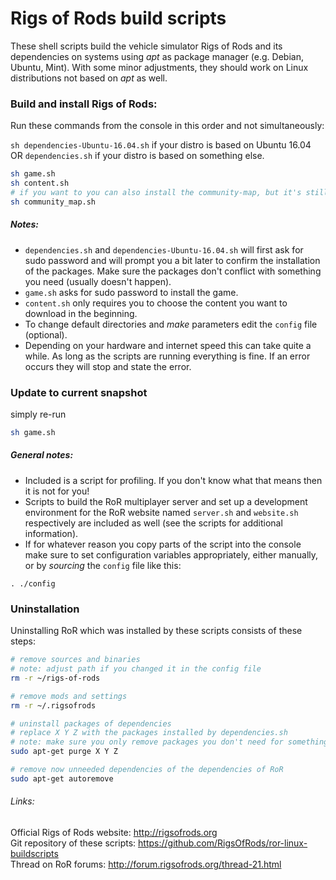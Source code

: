 # Rigs of Rods build scripts
These shell scripts build the vehicle simulator Rigs of Rods and its dependencies on systems using *apt* as package manager (e.g. Debian, Ubuntu, Mint).
With some minor adjustments, they should work on Linux distributions not based on *apt* as well.

### Build and install Rigs of Rods:
Run these commands from the console in this order and not simultaneously:

`sh dependencies-Ubuntu-16.04.sh` if your distro is based on Ubuntu 16.04 OR `dependencies.sh` if your distro is based on something else.
```sh
sh game.sh
sh content.sh
# if you want to you can also install the community-map, but it's still WIP
sh community_map.sh
```

##### Notes:
* `dependencies.sh` and `dependencies-Ubuntu-16.04.sh` will first ask for sudo password and will prompt you a bit later to confirm the installation of the packages. Make sure the packages don't conflict with something you need (usually doesn't happen).
* `game.sh` asks for sudo password to install the game.  
* `content.sh` only requires you to choose the content you want to download in the beginning.
* To change default directories and *make* parameters edit the `config` file (optional).
* Depending on your hardware and internet speed this can take quite a while. As long as the scripts are running everything is fine. If an error occurs they will stop and state the error.


### Update to current snapshot
simply re-run
```sh
sh game.sh
```

##### General notes:
* Included is a script for profiling. If you don't know what that means then it is not for you!
* Scripts to build the RoR multiplayer server and set up a development environment for the RoR website named `server.sh` and `website.sh`  respectively are included as well (see the scripts for additional information).
* If for whatever reason you copy parts of the script into the console make sure to set configuration
variables appropriately, either manually, or by *sourcing* the `config` file like this:
```
. ./config
```

### Uninstallation

Uninstalling RoR which was installed by these scripts consists of these steps:  

```sh
# remove sources and binaries
# note: adjust path if you changed it in the config file
rm -r ~/rigs-of-rods

# remove mods and settings
rm -r ~/.rigsofrods

# uninstall packages of dependencies
# replace X Y Z with the packages installed by dependencies.sh
# note: make sure you only remove packages you don't need for something else
sudo apt-get purge X Y Z

# remove now unneeded dependencies of the dependencies of RoR
sudo apt-get autoremove
```

###### Links:
Official Rigs of Rods website: http://rigsofrods.org  
Git repository of these scripts: https://github.com/RigsOfRods/ror-linux-buildscripts  
Thread on RoR forums: http://forum.rigsofrods.org/thread-21.html  
